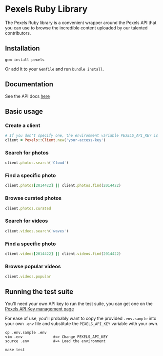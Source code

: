 # Pexels Ruby Library

The Pexels Ruby library is a convenient wrapper around the Pexels API that you can use to browse the incredible content uploaded by our talented contributors.

## Installation

```
gem install pexels
```

Or add it to your `Gemfile` and run `bundle install`.

## Documentation

See the API docs [here](https://www.pexels.com/api/documentation/?language=rb)


## Basic usage

### Create a client

```ruby
# If you don't specify one, the environment variable PEXELS_API_KEY is used by default
client = Pexels::Client.new('your-access-key')
```

### Search for photos

```ruby
client.photos.search('Cloud')
```

### Find a specific photo

```ruby
client.photos[2014422] || client.photos.find(2014422)
```

### Browse curated photos

```ruby
client.photos.curated
```

### Search for videos

```ruby
client.videos.search('waves')
```

### Find a specific photo

```ruby
client.videos[2014422] || client.videos.find(2014422)
```

### Browse popular videos

```ruby
client.videos.popular
```

## Running the test suite

You'll need your own API key to run the test suite, you can get one on the [Pexels API Key management page](https://www.pexels.com/api/new/)

For ease of use, you'll probably want to copy the provided `.env.sample` into your own `.env` file and substitute the `PEXELS_API_KEY` variable with your own.

```
cp .env.sample .env
vim .env              #=> Change PEXELS_API_KEY
source .env           #=> Load the environment

make test
```
